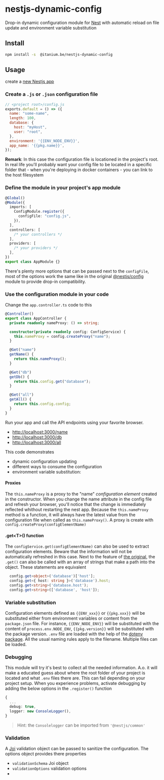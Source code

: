 # nestjs-dynamic-config

Drop-in dynamic configuration module for [Nest](https://github.com/nestjs/nest) with automatic reload on file update and environment variable substitution

## Install

```bash
npm install -s  @itanium.be/nestjs-dynamic-config
```

## Usage

create a [new Nestjs app](https://docs.nestjs.com/first-steps)

### Create a `.js` or `.json` configuration file

```js
// <project root>/config.js
exports.default = () => ({
  name: "some-name",
  length: 100,
  database: {
    host: "myHost",
    user: "root",
  },
  environment: '{{ENV_NODE_ENV}}',
  app_name: '{{pkg.name}}',
});
```
**Remark**: In this case the configuration file is locationed in the project's root.  In real life you'll probably want your config file to be located in a specific folder that - when you're deploying in docker containers - you can link to the host filesystem

### Define the module in your project's app module

```ts
@Global()
@Module({
  imports: [
    ConfigModule.register({
      configFile: "config.js",
    }),
  ],
  controllers: [
    /* your controllers */
  ],
  providers: [
    /* your providers */
  ],
})
export class AppModule {}
```
There's plenty more options that can be passed next to the `configFile`, most of the options work the same like in the original [@nestjs/config](https://docs.nestjs.com/techniques/configuration) module to provide drop-in compatibility.

### Use the configuration module in your code
Change the `app.controller.ts` code to this

```ts
@Controller()
export class AppController {
  private readonly nameProxy: () => string;

  constructor(private readonly config: ConfigService) {
    this.nameProxy = config.createProxy("name");
  }

  @Get("name")
  getName() {
    return this.nameProxy();
  }

  @Get("db")
  getDb() {
    return this.config.get("database");
  }

  @Get("all")
  getAll() {
    return this.config.config;
  }
}
```

Run your app and call the API endpoints using your favorite browser.

- <http://localhost:3000/name>
- <http://localhost:3000/db>
- <http://localhost:3000/all>

This code demonstrates

- dynamic configuration updating
- different ways to consume the configuration
- environment variable substitution:

#### Proxies

The `this.nameProxy` is a proxy to the "name" *configuration element* created in the constructor.  When you change the name attribute in the config file and refresh your browser, you'll notice that the change is immediately reflected whithout restarting the nest app.  Because the `this.nameProxy` method is a function, it will always have the latest value from the configuration file when called as `this.nameProxy()`.
A proxy is create with `config.createProxy(configElementName)`

#### .get&lt;T&gt;() function

The `configService.get(configElementName)` can also be used to extract configuration elements.  Beware that the information will not be automatically refreshed in this case.  Next to the feature of [the original](https://docs.nestjs.com/techniques/configuration#using-the-configservice), the `.get()` can also be called with an array of strings that make a path into the object.  These statements are equivalent
```ts
  config.get<object>('database')['host'];
  config.get<{ host: string }>('database').host;
  config.get<string>('database.host');
  config.get<string>(['database', 'host']);
```

### Variable substitution

Configuration elements defined as `{{ENV_xxx}}` or `{{pkg.xxx}}` will be substituted either from environment variables or content from the `package.json` file.
For instance, `{{ENV_NODE_ENV}}` will be substituted with the content of `process.env.NODE_ENV`, `{{pkg.version}}` will be substituted with the package version.
`.env` file are loaded with the help of the [dotenv package](https://www.npmjs.com/package/dotenv).  All the usual naming rules apply to the filename.  Multiple files can be loaded.

### Debugging
This module will try it's best to collect all the needed information.  A.o. it will make a educated guess about where the root folder of your project is located and what `.env` files there are.  This can fail depending on your project setup.  When you experience problems, activate debugging by adding the below options in the `.register()` function

```ts
{
  ...
  debug: true,
  logger: new ConsoleLogger(),
}
```
> Hint: the `Consolelogger` can be imported from `'@nestjs/common'`

### Validation
A [Joi](https://joi.dev/api) validation object can be passed to sanitize the configuration.  The options object provides there properties

- `validationSchema` Joi object
- `validationOptions` validation options
-
